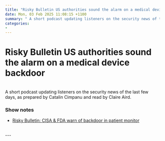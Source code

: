 ```yaml
---
title: "Risky Bulletin US authorities sound the alarm on a medical device backdoor"
date: Mon, 03 Feb 2025 11:08:15 +1100
summary: " A short podcast updating listeners on the security news of the last few days, as prepared by Catalin Cimpanu and read by"
categories: 
- 
---
```

# Risky Bulletin US authorities sound the alarm on a medical device backdoor


<br/>
A short podcast updating listeners on the security news of the last few days, as prepared by Catalin Cimpanu and read by Claire Aird.

### Show notes

-   [Risky Bulletin: CISA & FDA warn of backdoor in patient monitor](https://risky.biz/risky-bulletin-fda-warns-of-backdoor-in-patient-monitor/)

<br/>
---
